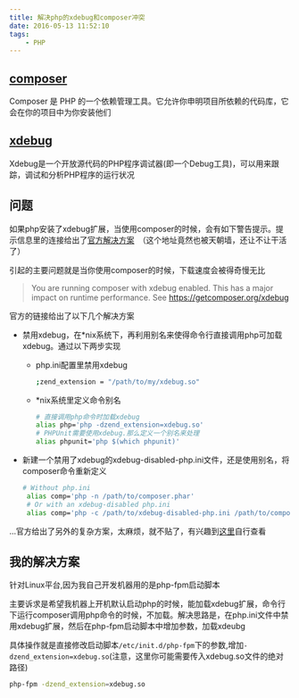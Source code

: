 ```yaml
---
title: 解决php的xdebug和composer冲突
date: 2016-05-13 11:52:10
tags:
    - PHP
---
```

## [composer](http://www.phpcomposer.com)
Composer 是 PHP 的一个依赖管理工具。它允许你申明项目所依赖的代码库，它会在你的项目中为你安装他们

## [xdebug](https://xdebug.org)
Xdebug是一个开放源代码的PHP程序调试器(即一个Debug工具)，可以用来跟踪，调试和分析PHP程序的运行状况

## 问题
如果php安装了xdebug扩展，当使用composer的时候，会有如下警告提示。提示信息里的连接给出了[官方解决方案](https://getcomposer.org/xdebug)　（这个地址竟然也被天朝墙，还让不让干活了）

引起的主要问题就是当你使用composer的时候，下载速度会被得奇慢无比

> You are running composer with xdebug enabled. This has a major impact on runtime performance. See https://getcomposer.org/xdebug

官方的链接给出了以下几个解决方案

* 禁用xdebug，在*nix系统下，再利用别名来使得命令行直接调用php可加载xdebug。通过以下两步实现
    * php.ini配置里禁用xdebug

        ```bash
        ;zend_extension = "/path/to/my/xdebug.so"
        ```
    * *nix系统里定义命令别名
        ```bash
        # 直接调用php命令时加载xdebug
        alias php='php -dzend_extension=xdebug.so'
        # PHPUnit需要使用xdebug.那么定义一个别名来处理
        alias phpunit='php $(which phpunit)'
        ```

* 新建一个禁用了xdebug的xdebug-disabled-php.ini文件，还是使用别名，将composer命令重新定义
   ```bash
   # Without php.ini
    alias comp='php -n /path/to/composer.phar'
    # Or with an xdebug-disabled php.ini
    alias comp='php -c /path/to/xdebug-disabled-php.ini /path/to/composer.phar'
   ```

...官方给出了另外的复杂方案，太麻烦，就不贴了，有兴趣到[这里](https://getcomposer.org/xdebug)自行查看

## 我的解决方案

针对Linux平台,因为我自己开发机器用的是php-fpm启动脚本

主要诉求是希望我机器上开机默认启动php的时候，能加载xdebug扩展，命令行下运行composer调用php命令的时候，不加载。解决思路是，在php.ini文件中禁用xdebug扩展，然后在php-fpm启动脚本中增加参数，加载xdeubg

具体操作就是直接修改启动脚本`/etc/init.d/php-fpm`下的参数,增加`-dzend_extension=xdebug.so`(注意，这里你可能需要传入xdebug.so文件的绝对路径)

```bash
php-fpm -dzend_extension=xdebug.so
```

